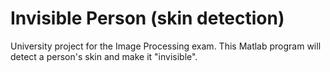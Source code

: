 # Invisible Person (skin detection)
University project for the Image Processing exam. This Matlab program will detect a person's skin and make it "invisible".
